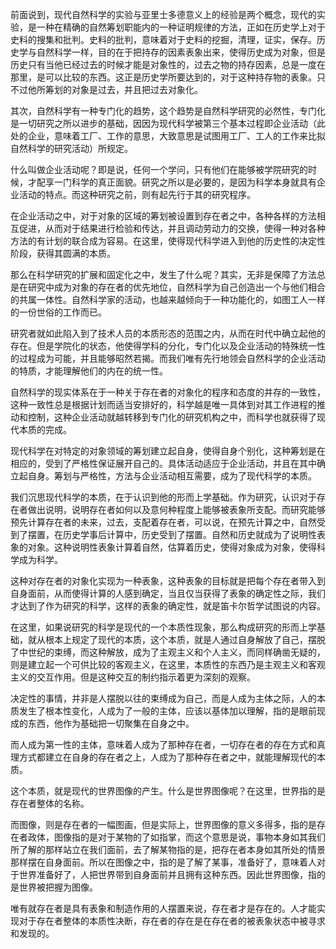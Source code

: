 <p data-pid="tOan4YCD">前面说到，现代自然科学的实验与亚里士多德意义上的经验是两个概念，现代的实验，是一种在精确的自然筹划职能内的一种证明规律的方法，正如在历史学上对于史料的搜集和批判。史料的批判，意味着对于史料的挖掘，清理，证实，保存。历史学与自然科学一样，目的在于把持存的因素表象出来，使得历史成为对象，但是历史只有当他已经过去的时候才能是对象性的，过去之物的持存因素，总是一度在那里，是可以比较的东西。这正是历史学所要达到的，对于这种持存物的表象。只不过他所筹划的对象是过去，并且把过去对象化。</p><p data-pid="QmplGuth">其次，自然科学有一种专门化的趋势，这个趋势是自然科学研究的必然性，专门化是一切研究之所以进步的基础，因因为现代科学被第三个基本过程即企业活动（此处的企业，意味着工厂、工作的意思，大致意思是试图用工厂、工人的工作来比拟自然科学的研究活动）所规定。</p><p data-pid="2eSM9Xu-">什么叫做企业活动呢？即是说，任何一个学问，只有他们在能够被学院研究的时候，才配享一门科学的真正面貌。研究之所以是必要的，是因为科学本身就具有企业活动的特点。而这种研究之前，则有起先行于其的研究程序。</p><p data-pid="Aq55AEBY">在企业活动之中，对于对象的区域的筹划被设置到存在者之中，各种各样的方法相互促进，从而对于结果进行检验和传达，并且调动劳动力的交换，使得一种对各种方法的有计划的联合成为容易。在这里，使得现代科学进入到他的历史性的决定性阶段，获得其圆满的本质。</p><p data-pid="e19dcs_e">那么在科学研究的扩展和固定化之中，发生了什么呢？其实，无非是保障了方法总是在研究中成为对象的存在者的优先地位，自然科学为自己创造出一个与他们相合的共属一体性。自然科学家的活动，也越来越倾向于一种功能化的，如图工人一样的一份世俗的工作而已。</p><p data-pid="OUrXwGaP">研究者就如此陷入到了技术人员的本质形态的范围之内，从而在时代中确立起他的存在。但是学院化的状态，他使得学科的分化，专门化以及企业活动的特殊统一性的过程成为可能，并且能够昭然若揭。而我们唯有先行地领会自然科学的企业活动的特质，才能理解他们的内在的统一性。</p><p data-pid="tZecUTuL">自然科学的现实体系在于一种关于存在者的对象化的程序和态度的并存的一致性，这种一致性总是根据计划而适当安排好的，科学越是唯一具体到对其工作进程的推动和控制，这种企业活动就越转移到专门化的研究机构之中，而科学也就获得了现代本质的完成。</p><p data-pid="iUvYEGMQ">现代科学在对特定的对象领域的筹划建立起自身，使得自身个别化，这种筹划是在相应的，受到了严格性保证展开自己的。具体活动适应于企业活动，并且在其中确立起自身。筹划与严格性，方法与企业活动相互需要，成为了现代科学的本质。</p><p data-pid="s87qH6Sx">我们沉思现代科学的本质，在于认识到他的形而上学基础。作为研究，认识对于存在者做出说明，说明存在者如何以及意何种程度上能够被表象所支配。而研究能够预先计算存在者的未来，过去，支配着存在者，可以说，在预先计算之中，自然受到了摆置，在历史学事后计算中，历史受到了摆置。自然和历史就成为了说明性表象的对象。这种说明性表象计算着自然，估算着历史，使得对象成为对象，使得科学成为科学。</p><p data-pid="AyywU8qX">这种对存在者的对象化实现为一种表象，这种表象的目标就是把每个存在者带入到自身面前，从而使得计算的人感到确定，当且仅当获得了表象的确定性之际，我们才达到了作为研究的科学，这样的表象的确定性，就是笛卡尔哲学试图说的内容。</p><p data-pid="E9V9rfNh">在这里，如果说研究的科学是现代的一个本质性现象，那么构成研究的形而上学基础，就从根本上规定了现代的本质，这个本质，就是人通过自身解放了自己，摆脱了中世纪的束缚，而这种解放，成为了主观主义和个人主义，而同样确凿无疑的，则是建立起一个可供比较的客观主义，在这里，本质性的东西乃是主观主义和客观主义的交互作用。但是这种交互的制约指示着更为深刻的观察。</p><p data-pid="XqoDN4xJ">决定性的事情，并非是人摆脱以往的束缚成为自己，而是人成为主体之际，人的本质发生了根本性变化，人成为了一般的主体，应该以基体加以理解，指的是眼前现成的东西，他作为基础把一切聚集在自身之中。</p><p data-pid="GYe99qMv">而人成为第一性的主体，意味着人成为了那种存在者，一切存在者的存在方式和真理方式都建立在自身的存在者之上，人成为了那种存在者之中，就能理解现代的本质。</p><p data-pid="jM2h7Wir">这个本质，就是现代的世界图像的产生。什么是世界图像呢？在这里，世界指的是存在者整体的名称。</p><p data-pid="S_PlCu5r">而图像，则是存在者的一幅图画，但是实际上，世界图像的意义多得多，指的是存在者政体，图像指的是对于某物的了如指掌，而这个意思是说，事物本身如其我们所了解的那样站立在我们面前，去了解某物指的是，把存在者本身如其所处的情景那样摆在自身面前。所以在图像之中，指的是了解了某事，准备好了，意味着人对于世界准备好了，人把世界带到自身面前并且拥有这种东西。因此世界图像，指的是世界被把握为图像。</p><p data-pid="QxtiPbx8">唯有就存在者是具有表象和制造作用的人摆置来说，存在者才是存在的。人才能实现对于存在者整体的本质性决断，存在者的存在是在存在者的被表象状态中被寻求和发现的。</p>